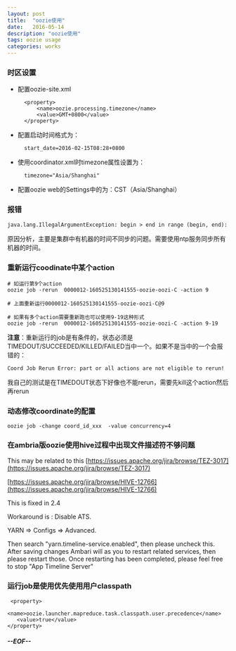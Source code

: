 ```yaml
---
layout: post
title:  "oozie使用"
date:   2016-05-14
description: "oozie使用"
tags: oozie usage
categories: works
---
```


### 时区设置
* 配置oozie-site.xml

		<property>
 			<name>oozie.processing.timezone</name>
 			<value>GMT+0800</value>
		</property>

* 配置启动时间格式为：
		
		start_date=2016-02-15T08:28+0800

* 使用coordinator.xml时timezone属性设置为：
		
		timezone="Asia/Shanghai"

* 配置oozie web的Settings中的为：CST（Asia/Shanghai）

### 报错
	java.lang.IllegalArgumentException: begin > end in range (begin, end):
	
原因分析，主要是集群中有机器的时间不同步的问题。需要使用ntp服务同步所有机器的时间。

### 重新运行coodinate中某个action
	
	# 如运行第9个action
	oozie job -rerun  0000012-160525130141555-oozie-oozi-C -action 9
	
	# 上面重新运行0000012-160525130141555-oozie-oozi-C@9
	
	# 如果有多个action需要重新跑也可以使用9-19这种形式
	oozie job -rerun  0000012-160525130141555-oozie-oozi-C -action 9-19
	
**注意**：重新运行的job是有条件的，状态必须是TIMEDOUT/SUCCEEDED/KILLED/FAILED当中一个。如果不是当中的一个会报错的：
	
	Coord Job Rerun Error: part or all actions are not eligible to rerun!
	
我自己的测试是在TIMEDOUT状态下好像也不能rerun，需要先kill这个action然后再rerun
	
### 动态修改coordinate的配置

	oozie job -change coord_id_xxx  -value concurrency=4

### 在ambria版oozie使用hive过程中出现文件描述符不够问题

This may be related to this [https://issues.apache.org/jira/browse/TEZ-3017](https://issues.apache.org/jira/browse/TEZ-3017)

[https://issues.apache.org/jira/browse/HIVE-12766](https://issues.apache.org/jira/browse/HIVE-12766)

This is fixed in 2.4

Workaround is : Disable ATS.

YARN => Configs => Advanced.

Then search "yarn.timeline-service.enabled", then please uncheck this. After saving changes Ambari will as you to restart related services, then please restart those. Once restarting has been completed, please feel free to stop "App Timeline Server"

### 运行job是使用优先使用用户classpath
	
	 <property>
       <name>oozie.launcher.mapreduce.task.classpath.user.precedence</name>
       <value>true</value>
    </property>  	
  	

##### --EOF--

